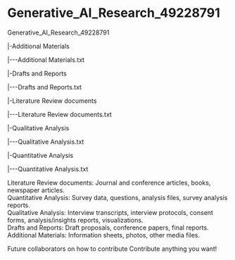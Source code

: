 # Generative_AI_Research_49228791

Generative_AI_Research_49228791

|-Additional Materials

|---Additional Materials.txt

|-Drafts and Reports

|---Drafts and Reports.txt

|-Literature Review documents

|---Literature Review documents.txt

|-Qualitative Analysis

|---Qualitative Analysis.txt

|-Quantitative Analysis

|---Quantitative Analysis.txt

Literature Review documents: Journal and conference articles, books, newspaper articles.  
Quantitative Analysis: Survey data, questions, analysis files, survey analysis reports.  
Qualitative Analysis: Interview transcripts, interview protocols, consent forms, analysis/insights reports, visualizations.  
Drafts and Reports: Draft proposals, conference papers, final reports.  
Additional Materials: Information sheets, photos, other media files.

Future collaborators on how to contribute
Contribute anything you want!